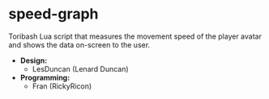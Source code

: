 # speed-graph
Toribash Lua script that measures the movement speed of the player avatar and shows the data on-screen to the user.
* **Design:**
  * LesDuncan (Lenard Duncan)
* **Programming:**
  * Fran (RickyRicon)
